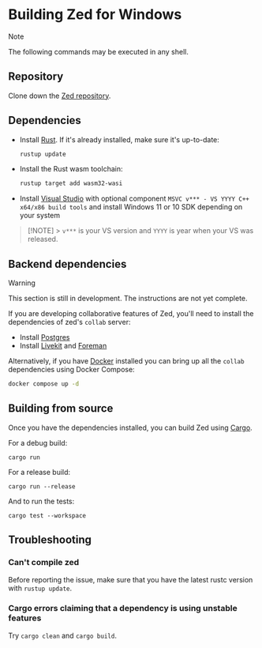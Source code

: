 # Building Zed for Windows

> [!NOTE]
> The following commands may be executed in any shell.

## Repository

Clone down the [Zed repository](https://github.com/zed-industries/zed).

## Dependencies

- Install [Rust](https://www.rust-lang.org/tools/install). If it's already installed, make sure it's up-to-date:

  ```bash
  rustup update
  ```

- Install the Rust wasm toolchain:

  ```bash
  rustup target add wasm32-wasi
  ```

- Install [Visual Studio](https://visualstudio.microsoft.com/downloads/) with optional component `MSVC v*** - VS YYYY C++ x64/x86 build tools` and install Windows 11 or 10 SDK depending on your system

> [!NOTE] > `v***` is your VS version and `YYYY` is year when your VS was released.

## Backend dependencies

> [!WARNING]
> This section is still in development. The instructions are not yet complete.

If you are developing collaborative features of Zed, you'll need to install the dependencies of zed's `collab` server:

- Install [Postgres](https://www.postgresql.org/download/windows/)
- Install [Livekit](https://github.com/livekit/livekit-cli) and [Foreman](https://theforeman.org/manuals/3.9/quickstart_guide.html)

Alternatively, if you have [Docker](https://www.docker.com/) installed you can bring up all the `collab` dependencies using Docker Compose:

```sh
docker compose up -d
```

## Building from source

Once you have the dependencies installed, you can build Zed using [Cargo](https://doc.rust-lang.org/cargo/).

For a debug build:

```
cargo run
```

For a release build:

```
cargo run --release
```

And to run the tests:

```
cargo test --workspace
```

## Troubleshooting

### Can't compile zed

Before reporting the issue, make sure that you have the latest rustc version with `rustup update`.

### Cargo errors claiming that a dependency is using unstable features

Try `cargo clean` and `cargo build`.
